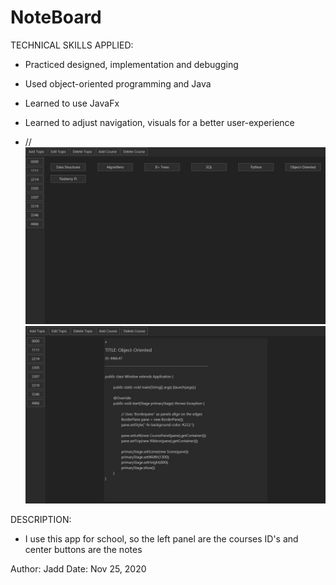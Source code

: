 # NoteBoard
TECHNICAL SKILLS APPLIED:
- Practiced designed, implementation and debugging
- Used object-oriented programming and Java
- Learned to use JavaFx
- Learned to adjust navigation, visuals for a better user-experience

- //
![picture](screenshots/noteboard.jpg)
![picture](screenshots/notecard.jpg)

DESCRIPTION: 
- I use this app for school, so the left panel are the courses ID's and center buttons are the notes

Author: Jadd
Date: Nov 25, 2020
